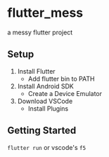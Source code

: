 # flutter_mess

a messy flutter project

## Setup

1. Install Flutter
    * Add flutter bin to PATH
2. Install Android SDK
    * Create a Device Emulator
3. Download VSCode
    * Install Plugins

## Getting Started

`flutter run` or vscode's `f5`